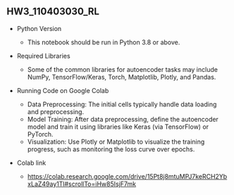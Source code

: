 ## HW3_110403030_RL
* Python Version
  * This notebook should be run in Python 3.8 or above.

* Required Libraries
  * Some of the common libraries for autoencoder tasks may include NumPy, TensorFlow/Keras, Torch, Matplotlib, Plotly, and Pandas.

* Running Code on Google Colab
  * Data Preprocessing: The initial cells typically handle data loading and preprocessing. 
  * Model Training: After data preprocessing, define the autoencoder model and train it using libraries like Keras (via TensorFlow) or PyTorch.
  * Visualization: Use Plotly or Matplotlib to visualize the training progress, such as monitoring the loss curve over epochs.

* Colab link
  * https://colab.research.google.com/drive/15Pt8j8mtuMPJ7keRCH2YbxLaZ49ay1Tl#scrollTo=iHw85IsjF7mk
